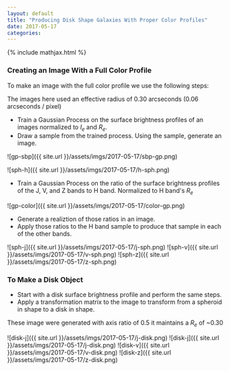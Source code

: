 ```yaml
---
layout: default
title: "Producing Disk Shape Galaxies With Proper Color Profiles"
date: 2017-05-17
categories:
---
```


{% include mathjax.html  %}

### Creating an Image With a Full Color Profile

To make an image with the full color profile we use the following steps:

The images here used an effective radius of 0.30 arcseconds (0.06 arcseconds / pixel)

- Train a Gaussian Process on the surface brightness profiles of an images normalized to $I_e$ and $R_e$.
- Draw a sample from the trained process. Using the sample, generate an image.



![gp-sbp]({{ site.url }}/assets/imgs/2017-05-17/sbp-gp.png)

![sph-h]({{ site.url }}/assets/imgs/2017-05-17/h-sph.png)

- Train a Gaussian Process on the ratio of the surface brightness profiles of the J, V, and Z bands to H band. Normalized to H band's $R_e$

![gp-color]({{ site.url }}/assets/imgs/2017-05-17/color-gp.png)

- Generate a realiztion of those ratios in an image.
- Apply those ratios to the H band sample to produce that sample in each of the other bands.

![sph-j]({{ site.url }}/assets/imgs/2017-05-17/j-sph.png)
![sph-v]({{ site.url }}/assets/imgs/2017-05-17/v-sph.png)
![sph-z]({{ site.url }}/assets/imgs/2017-05-17/z-sph.png)

### To Make a Disk Object
- Start with a disk surface brightness profile and perform the same steps.
- Apply a transformation matrix to the image to transform from a spheroid in shape to a disk in shape. 

These image were generated with axis ratio of 0.5 it maintains a $R_e$ of ~0.30

![disk-j]({{ site.url }}/assets/imgs/2017-05-17/j-disk.png)
![disk-j]({{ site.url }}/assets/imgs/2017-05-17/j-disk.png)
![disk-v]({{ site.url }}/assets/imgs/2017-05-17/v-disk.png)
![disk-z]({{ site.url }}/assets/imgs/2017-05-17/z-disk.png)

